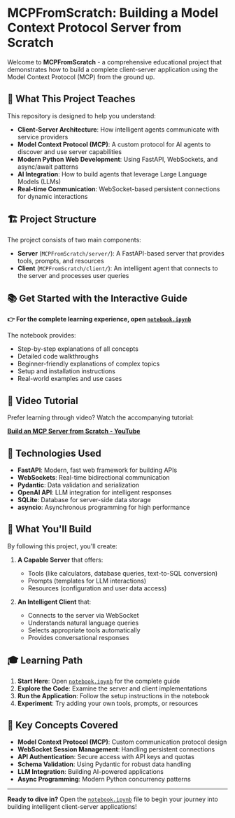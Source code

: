 # MCPFromScratch: Building a Model Context Protocol Server from Scratch

Welcome to **MCPFromScratch** - a comprehensive educational project that demonstrates how to build a complete client-server application using the Model Context Protocol (MCP) from the ground up.

## 🎯 What This Project Teaches

This repository is designed to help you understand:

- **Client-Server Architecture**: How intelligent agents communicate with service providers
- **Model Context Protocol (MCP)**: A custom protocol for AI agents to discover and use server capabilities
- **Modern Python Web Development**: Using FastAPI, WebSockets, and async/await patterns
- **AI Integration**: How to build agents that leverage Large Language Models (LLMs)
- **Real-time Communication**: WebSocket-based persistent connections for dynamic interactions

## 🏗️ Project Structure

The project consists of two main components:

- **Server** (`MCPFromScratch/server/`): A FastAPI-based server that provides tools, prompts, and resources
- **Client** (`MCPFromScratch/client/`): An intelligent agent that connects to the server and processes user queries

## 📚 Get Started with the Interactive Guide

**👉 For the complete learning experience, open [`notebook.ipynb`](MCPFromScratch/notebook.ipynb)**

The notebook provides:
- Step-by-step explanations of all concepts
- Detailed code walkthroughs
- Beginner-friendly explanations of complex topics
- Setup and installation instructions
- Real-world examples and use cases

## 🎥 Video Tutorial

Prefer learning through video? Watch the accompanying tutorial:

**[Build an MCP Server from Scratch - YouTube](https://youtu.be/5KYZUtmQW_U)**

## 🔧 Technologies Used

- **FastAPI**: Modern, fast web framework for building APIs
- **WebSockets**: Real-time bidirectional communication
- **Pydantic**: Data validation and serialization
- **OpenAI API**: LLM integration for intelligent responses
- **SQLite**: Database for server-side data storage
- **asyncio**: Asynchronous programming for high performance

## 🚀 What You'll Build

By following this project, you'll create:

1. **A Capable Server** that offers:
   - Tools (like calculators, database queries, text-to-SQL conversion)
   - Prompts (templates for LLM interactions)
   - Resources (configuration and user data access)

2. **An Intelligent Client** that:
   - Connects to the server via WebSocket
   - Understands natural language queries
   - Selects appropriate tools automatically
   - Provides conversational responses

## 🎓 Learning Path

1. **Start Here**: Open [`notebook.ipynb`](MCPFromScratch/notebook.ipynb) for the complete guide
2. **Explore the Code**: Examine the server and client implementations
3. **Run the Application**: Follow the setup instructions in the notebook
4. **Experiment**: Try adding your own tools, prompts, or resources

## 📖 Key Concepts Covered

- **Model Context Protocol (MCP)**: Custom communication protocol design
- **WebSocket Session Management**: Handling persistent connections
- **API Authentication**: Secure access with API keys and quotas
- **Schema Validation**: Using Pydantic for robust data handling
- **LLM Integration**: Building AI-powered applications
- **Async Programming**: Modern Python concurrency patterns

---

**Ready to dive in?** Open the [`notebook.ipynb`](MCPFromScratch/notebook.ipynb) file to begin your journey into building intelligent client-server applications!


